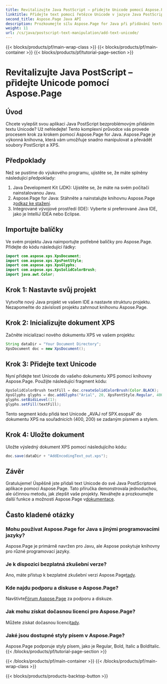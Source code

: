 ```yaml
---
title: Revitalizujte Java PostScript – přidejte Unicode pomocí Aspose.Page
linktitle: Přidejte text pomocí řetězce Unicode v jazyce Java PostScript
second_title: Aspose.Page Java API
description: Prozkoumejte sílu Aspose.Page for Java při přidávání textu Unicode do vašich PostScriptových projektů. Postupujte podle našeho podrobného průvodce pro bezproblémovou integraci. Stáhnout teď!
weight: 11
url: /cs/java/postscript-text-manipulation/add-text-unicode/
---
```


{{< blocks/products/pf/main-wrap-class >}}
{{< blocks/products/pf/main-container >}}
{{< blocks/products/pf/tutorial-page-section >}}

# Revitalizujte Java PostScript – přidejte Unicode pomocí Aspose.Page

## Úvod
Chcete vylepšit svou aplikaci Java PostScript bezproblémovým přidáním textu Unicode? Už nehledejte! Tento komplexní průvodce vás provede procesem krok za krokem pomocí Aspose.Page for Java. Aspose.Page je výkonná knihovna, která vám umožňuje snadno manipulovat a převádět soubory PostScript a XPS.
## Předpoklady
Než se pustíme do výukového programu, ujistěte se, že máte splněny následující předpoklady:
1. Java Development Kit (JDK): Ujistěte se, že máte na svém počítači nainstalovanou Javu.
2.  Aspose.Page for Java: Stáhněte a nainstalujte knihovnu Aspose.Page z[odkaz ke stažení](https://releases.aspose.com/page/java/).
3. Integrované vývojové prostředí (IDE): Vyberte si preferované Java IDE, jako je IntelliJ IDEA nebo Eclipse.
## Importujte balíčky
Ve svém projektu Java naimportujte potřebné balíčky pro Aspose.Page. Přidejte do kódu následující řádky:
```java
import com.aspose.xps.XpsDocument;
import com.aspose.xps.XpsFontStyle;
import com.aspose.xps.XpsGlyphs;
import com.aspose.xps.XpsSolidColorBrush;
import java.awt.Color;
```
## Krok 1: Nastavte svůj projekt
Vytvořte nový Java projekt ve vašem IDE a nastavte strukturu projektu. Nezapomeňte do závislostí projektu zahrnout knihovnu Aspose.Page.
## Krok 2: Inicializujte dokument XPS
Začněte inicializací nového dokumentu XPS ve vašem projektu:
```java
String dataDir = "Your Document Directory";
XpsDocument doc = new XpsDocument();
```
## Krok 3: Přidejte text Unicode
Nyní přidejte text Unicode do vašeho dokumentu XPS pomocí knihovny Aspose.Page. Použijte následující fragment kódu:
```java
XpsSolidColorBrush textFill = doc.createSolidColorBrush(Color.BLACK);
XpsGlyphs glyphs = doc.addGlyphs("Arial", 20, XpsFontStyle.Regular, 400f, 200f, "AVAJ rof SPX.esopsA");
glyphs.setBidiLevel(1);
glyphs.setFill(textFill);
```
Tento segment kódu přidá text Unicode „AVAJ rof SPX.esopsA“ do dokumentu XPS na souřadnicích (400, 200) se zadaným písmem a stylem.
## Krok 4: Uložte dokument
Uložte výsledný dokument XPS pomocí následujícího kódu:
```java
doc.save(dataDir + "AddEncodingText_out.xps");
```
## Závěr
Gratulujeme! Úspěšně jste přidali text Unicode do své Java PostScriptové aplikace pomocí Aspose.Page. Tato příručka demonstrovala jednoduchou, ale účinnou metodu, jak zlepšit vaše projekty.
 Neváhejte a prozkoumejte další funkce a možnosti Aspose.Page v[dokumentace](https://reference.aspose.com/page/java/).
## Často kladené otázky
### Mohu používat Aspose.Page for Java s jinými programovacími jazyky?
Aspose.Page je primárně navržen pro Javu, ale Aspose poskytuje knihovny pro různé programovací jazyky.
### Je k dispozici bezplatná zkušební verze?
 Ano, máte přístup k bezplatné zkušební verzi Aspose.Page[tady](https://releases.aspose.com/).
### Kde najdu podporu a diskuse o Aspose.Page?
 Navštivte[Fórum Aspose.Page](https://forum.aspose.com/c/page/39) za podporu a diskuze.
### Jak mohu získat dočasnou licenci pro Aspose.Page?
 Můžete získat dočasnou licenci[tady](https://purchase.aspose.com/temporary-license/).
### Jaké jsou dostupné styly písem v Aspose.Page?
Aspose.Page podporuje styly písem, jako je Regular, Bold, Italic a BoldItalic.
{{< /blocks/products/pf/tutorial-page-section >}}

{{< /blocks/products/pf/main-container >}}
{{< /blocks/products/pf/main-wrap-class >}}

{{< blocks/products/products-backtop-button >}}
